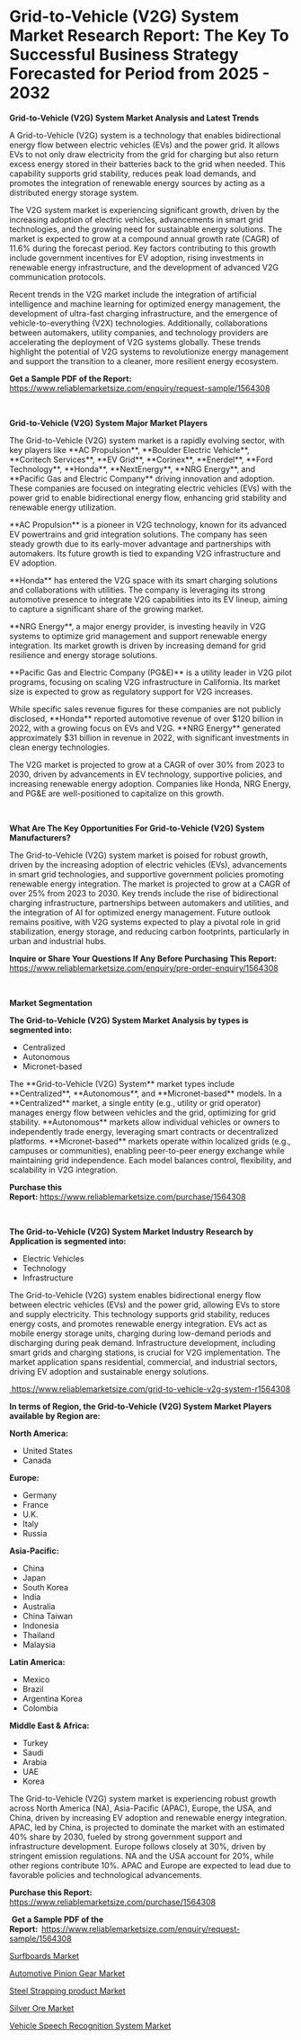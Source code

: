 <p><h1>Grid-to-Vehicle (V2G) System Market Research Report: The Key To Successful Business Strategy Forecasted for Period from 2025 - 2032</h1></p><p><strong>Grid-to-Vehicle (V2G) System Market Analysis and Latest Trends</strong></p>
<p><p>A Grid-to-Vehicle (V2G) system is a technology that enables bidirectional energy flow between electric vehicles (EVs) and the power grid. It allows EVs to not only draw electricity from the grid for charging but also return excess energy stored in their batteries back to the grid when needed. This capability supports grid stability, reduces peak load demands, and promotes the integration of renewable energy sources by acting as a distributed energy storage system.</p><p>The V2G system market is experiencing significant growth, driven by the increasing adoption of electric vehicles, advancements in smart grid technologies, and the growing need for sustainable energy solutions. The market is expected to grow at a compound annual growth rate (CAGR) of 11.6% during the forecast period. Key factors contributing to this growth include government incentives for EV adoption, rising investments in renewable energy infrastructure, and the development of advanced V2G communication protocols.</p><p>Recent trends in the V2G market include the integration of artificial intelligence and machine learning for optimized energy management, the development of ultra-fast charging infrastructure, and the emergence of vehicle-to-everything (V2X) technologies. Additionally, collaborations between automakers, utility companies, and technology providers are accelerating the deployment of V2G systems globally. These trends highlight the potential of V2G systems to revolutionize energy management and support the transition to a cleaner, more resilient energy ecosystem.</p></p>
<p><strong>Get a Sample PDF of the Report:&nbsp;</strong> <a href="https://www.reliablemarketsize.com/enquiry/request-sample/1564308?utm_campaign=1991&utm_medium=2&utm_source=Github&utm_content=ia&utm_term=23012025&utm_id=grid-to-vehicle-v2g-system">https://www.reliablemarketsize.com/enquiry/request-sample/1564308</a></p>
<p>&nbsp;</p>
<p><strong>Grid-to-Vehicle (V2G) System Major Market Players</strong></p>
<p><p>The Grid-to-Vehicle (V2G) system market is a rapidly evolving sector, with key players like **AC Propulsion**, **Boulder Electric Vehicle**, **Coritech Services**, **EV Grid**, **Corinex**, **Enerdel**, **Ford Technology**, **Honda**, **NextEnergy**, **NRG Energy**, and **Pacific Gas and Electric Company** driving innovation and adoption. These companies are focused on integrating electric vehicles (EVs) with the power grid to enable bidirectional energy flow, enhancing grid stability and renewable energy utilization.</p><p>**AC Propulsion** is a pioneer in V2G technology, known for its advanced EV powertrains and grid integration solutions. The company has seen steady growth due to its early-mover advantage and partnerships with automakers. Its future growth is tied to expanding V2G infrastructure and EV adoption.</p><p>**Honda** has entered the V2G space with its smart charging solutions and collaborations with utilities. The company is leveraging its strong automotive presence to integrate V2G capabilities into its EV lineup, aiming to capture a significant share of the growing market.</p><p>**NRG Energy**, a major energy provider, is investing heavily in V2G systems to optimize grid management and support renewable energy integration. Its market growth is driven by increasing demand for grid resilience and energy storage solutions.</p><p>**Pacific Gas and Electric Company (PG&E)** is a utility leader in V2G pilot programs, focusing on scaling V2G infrastructure in California. Its market size is expected to grow as regulatory support for V2G increases.</p><p>While specific sales revenue figures for these companies are not publicly disclosed, **Honda** reported automotive revenue of over $120 billion in 2022, with a growing focus on EVs and V2G. **NRG Energy** generated approximately $31 billion in revenue in 2022, with significant investments in clean energy technologies.</p><p>The V2G market is projected to grow at a CAGR of over 30% from 2023 to 2030, driven by advancements in EV technology, supportive policies, and increasing renewable energy adoption. Companies like Honda, NRG Energy, and PG&E are well-positioned to capitalize on this growth.</p></p>
<p>&nbsp;</p>
<p><strong>What Are The Key Opportunities For Grid-to-Vehicle (V2G) System Manufacturers?</strong></p>
<p><p>The Grid-to-Vehicle (V2G) system market is poised for robust growth, driven by the increasing adoption of electric vehicles (EVs), advancements in smart grid technologies, and supportive government policies promoting renewable energy integration. The market is projected to grow at a CAGR of over 25% from 2023 to 2030. Key trends include the rise of bidirectional charging infrastructure, partnerships between automakers and utilities, and the integration of AI for optimized energy management. Future outlook remains positive, with V2G systems expected to play a pivotal role in grid stabilization, energy storage, and reducing carbon footprints, particularly in urban and industrial hubs.</p></p>
<p><strong>Inquire or Share Your Questions If Any Before Purchasing This Report:</strong> <a href="https://www.reliablemarketsize.com/enquiry/pre-order-enquiry/1564308?utm_campaign=1991&utm_medium=2&utm_source=Github&utm_content=ia&utm_term=23012025&utm_id=grid-to-vehicle-v2g-system">https://www.reliablemarketsize.com/enquiry/pre-order-enquiry/1564308</a></p>
<p>&nbsp;</p>
<p><strong>Market Segmentation</strong></p>
<p><strong>The Grid-to-Vehicle (V2G) System Market Analysis by types is segmented into:</strong></p>
<p><ul><li>Centralized</li><li>Autonomous</li><li>Micronet-based</li></ul></p>
<p><p>The **Grid-to-Vehicle (V2G) System** market types include **Centralized**, **Autonomous**, and **Micronet-based** models. In a **Centralized** market, a single entity (e.g., utility or grid operator) manages energy flow between vehicles and the grid, optimizing for grid stability. **Autonomous** markets allow individual vehicles or owners to independently trade energy, leveraging smart contracts or decentralized platforms. **Micronet-based** markets operate within localized grids (e.g., campuses or communities), enabling peer-to-peer energy exchange while maintaining grid independence. Each model balances control, flexibility, and scalability in V2G integration.</p></p>
<p><strong>Purchase this Report:&nbsp;</strong><a href="https://www.reliablemarketsize.com/purchase/1564308?utm_campaign=1991&utm_medium=2&utm_source=Github&utm_content=ia&utm_term=23012025&utm_id=grid-to-vehicle-v2g-system">https://www.reliablemarketsize.com/purchase/1564308</a></p>
<p>&nbsp;</p>
<p><strong>The Grid-to-Vehicle (V2G) System Market Industry Research by Application is segmented into:</strong></p>
<p><ul><li>Electric Vehicles</li><li>Technology</li><li>Infrastructure</li></ul></p>
<p><p>The Grid-to-Vehicle (V2G) system enables bidirectional energy flow between electric vehicles (EVs) and the power grid, allowing EVs to store and supply electricity. This technology supports grid stability, reduces energy costs, and promotes renewable energy integration. EVs act as mobile energy storage units, charging during low-demand periods and discharging during peak demand. Infrastructure development, including smart grids and charging stations, is crucial for V2G implementation. The market application spans residential, commercial, and industrial sectors, driving EV adoption and sustainable energy solutions.</p></p>
<p><a href="https://www.reliablemarketsize.com/grid-to-vehicle-v2g-system-r1564308?utm_campaign=1991&utm_medium=2&utm_source=Github&utm_content=ia&utm_term=23012025&utm_id=grid-to-vehicle-v2g-system">&nbsp;https://www.reliablemarketsize.com/grid-to-vehicle-v2g-system-r1564308</a></p>
<p><strong>In terms of Region, the Grid-to-Vehicle (V2G) System Market Players available by Region are:</strong></p>
<p>
    <p> <strong> North America: </strong>
        <ul>
            <li>United States</li>
            <li>Canada</li>
        </ul>
        </p> 
    <p> <strong> Europe: </strong>
        <ul>
            <li>Germany</li>
            <li>France</li>
            <li>U.K.</li>
            <li>Italy</li>
            <li>Russia</li>
        </ul>
        </p> 
    <p> <strong> Asia-Pacific: </strong>
        <ul>
            <li>China</li>
            <li>Japan</li>
            <li>South Korea</li>
            <li>India</li>
            <li>Australia</li>
            <li>China Taiwan</li>
            <li>Indonesia</li>
            <li>Thailand</li>
            <li>Malaysia</li>
        </ul>
        </p> 
    <p> <strong> Latin America: </strong>
        <ul>
            <li>Mexico</li>
            <li>Brazil</li>
            <li>Argentina Korea</li>
            <li>Colombia</li>
        </ul>
        </p> 
    <p> <strong> Middle East & Africa: </strong>
        <ul>
            <li>Turkey</li>
            <li>Saudi</li>
            <li>Arabia</li>
            <li>UAE</li>
            <li>Korea</li>
        </ul>
    </p>
    </p>
<p><p>The Grid-to-Vehicle (V2G) system market is experiencing robust growth across North America (NA), Asia-Pacific (APAC), Europe, the USA, and China, driven by increasing EV adoption and renewable energy integration. APAC, led by China, is projected to dominate the market with an estimated 40% share by 2030, fueled by strong government support and infrastructure development. Europe follows closely at 30%, driven by stringent emission regulations. NA and the USA account for 20%, while other regions contribute 10%. APAC and Europe are expected to lead due to favorable policies and technological advancements.</p></p>
<p><strong>Purchase this Report: </strong><a href="https://www.reliablemarketsize.com/purchase/1564308?utm_campaign=1991&utm_medium=2&utm_source=Github&utm_content=ia&utm_term=23012025&utm_id=grid-to-vehicle-v2g-system">https://www.reliablemarketsize.com/purchase/1564308</a></p>
<p>&nbsp;<strong>Get a Sample PDF of the Report:&nbsp;&nbsp;</strong><a href="https://www.reliablemarketsize.com/enquiry/request-sample/1564308?utm_campaign=1991&utm_medium=2&utm_source=Github&utm_content=ia&utm_term=23012025&utm_id=grid-to-vehicle-v2g-system">https://www.reliablemarketsize.com/enquiry/request-sample/1564308</a></p>
<p><strong></strong></p>
<p><p><a href="https://www.linkedin.com/pulse/key-drivers-surfboards-market-trends-future-outlook-2025-2032-p9jue?utm_campaign=1991&utm_medium=2&utm_source=Github&utm_content=ia&utm_term=23012025&utm_id=grid-to-vehicle-v2g-system">Surfboards Market</a></p><p><a href="https://www.linkedin.com/pulse/global-automotive-pinion-gear-market-exploring-share-trends-7n60e?utm_campaign=1991&utm_medium=2&utm_source=Github&utm_content=ia&utm_term=23012025&utm_id=grid-to-vehicle-v2g-system">Automotive Pinion Gear Market</a></p><p><a href="https://www.linkedin.com/pulse/steel-strapping-product-mosaic-piecing-together-global-nzbye?utm_campaign=1991&utm_medium=2&utm_source=Github&utm_content=ia&utm_term=23012025&utm_id=grid-to-vehicle-v2g-system">Steel Strapping product Market</a></p><p><a href="https://www.linkedin.com/pulse/silver-ore-market-size-growth-industry-analysis-segmentation-earlc?utm_campaign=1991&utm_medium=2&utm_source=Github&utm_content=ia&utm_term=23012025&utm_id=grid-to-vehicle-v2g-system">Silver Ore Market</a></p><p><a href="https://github.com/YashRP12/Market-Research-Report-List-7/blob/main/vehicle-speech-recognition-system-market.md?utm_campaign=1991&utm_medium=2&utm_source=Github&utm_content=ia&utm_term=23012025&utm_id=grid-to-vehicle-v2g-system">Vehicle Speech Recognition System Market</a></p></p>